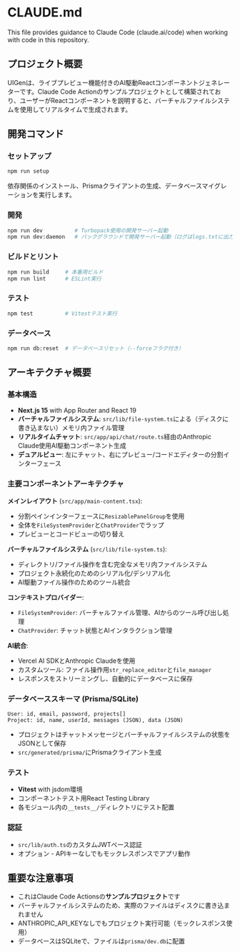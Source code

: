 # CLAUDE.md

This file provides guidance to Claude Code (claude.ai/code) when working with code in this repository.

## プロジェクト概要

UIGenは、ライブプレビュー機能付きのAI駆動Reactコンポーネントジェネレーターです。Claude Code Actionのサンプルプロジェクトとして構築されており、ユーザーがReactコンポーネントを説明すると、バーチャルファイルシステムを使用してリアルタイムで生成されます。

## 開発コマンド

### セットアップ
```bash
npm run setup
```
依存関係のインストール、Prismaクライアントの生成、データベースマイグレーションを実行します。

### 開発
```bash
npm run dev          # Turbopack使用の開発サーバー起動
npm run dev:daemon   # バックグラウンドで開発サーバー起動（ログはlogs.txtに出力）
```

### ビルドとリント
```bash
npm run build     # 本番用ビルド
npm run lint      # ESLint実行
```

### テスト
```bash
npm test          # Vitestテスト実行
```

### データベース
```bash
npm run db:reset  # データベースリセット（--forceフラグ付き）
```

## アーキテクチャ概要

### 基本構造
- **Next.js 15** with App Router and React 19
- **バーチャルファイルシステム**: `src/lib/file-system.ts`による（ディスクに書き込まない）メモリ内ファイル管理
- **リアルタイムチャット**: `src/app/api/chat/route.ts`経由のAnthropic Claude使用AI駆動コンポーネント生成
- **デュアルビュー**: 左にチャット、右にプレビュー/コードエディターの分割インターフェース

### 主要コンポーネントアーキテクチャ

**メインレイアウト** (`src/app/main-content.tsx`):
- 分割ペインインターフェースに`ResizablePanelGroup`を使用
- 全体を`FileSystemProvider`と`ChatProvider`でラップ
- プレビューとコードビューの切り替え

**バーチャルファイルシステム** (`src/lib/file-system.ts`):
- ディレクトリ/ファイル操作を含む完全なメモリ内ファイルシステム
- プロジェクト永続化のためのシリアル化/デシリアル化
- AI駆動ファイル操作のためのツール統合

**コンテキストプロバイダー**:
- `FileSystemProvider`: バーチャルファイル管理、AIからのツール呼び出し処理
- `ChatProvider`: チャット状態とAIインタラクション管理

**AI統合**:
- Vercel AI SDKとAnthropic Claudeを使用
- カスタムツール: ファイル操作用`str_replace_editor`と`file_manager`
- レスポンスをストリーミングし、自動的にデータベースに保存

### データベーススキーマ (Prisma/SQLite)
```
User: id, email, password, projects[]
Project: id, name, userId, messages (JSON), data (JSON)
```
- プロジェクトはチャットメッセージとバーチャルファイルシステムの状態をJSONとして保存
- `src/generated/prisma/`にPrismaクライアント生成

### テスト
- **Vitest** with jsdom環境
- コンポーネントテスト用React Testing Library
- 各モジュール内の`__tests__/`ディレクトリにテスト配置

### 認証
- `src/lib/auth.ts`のカスタムJWTベース認証
- オプション - APIキーなしでもモックレスポンスでアプリ動作

## 重要な注意事項

- これはClaude Code Actionsの**サンプルプロジェクト**です
- バーチャルファイルシステムのため、実際のファイルはディスクに書き込まれません
- ANTHROPIC_API_KEYなしでもプロジェクト実行可能（モックレスポンス使用）
- データベースはSQLiteで、ファイルは`prisma/dev.db`に配置